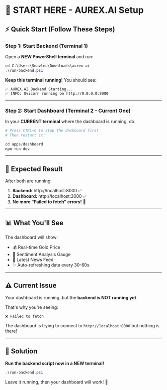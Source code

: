 # 🚀 START HERE - AUREX.AI Setup

## ⚡ Quick Start (Follow These Steps)

### Step 1: Start Backend (Terminal 1)

Open a **NEW PowerShell terminal** and run:

```powershell
cd C:\Users\Seavleu\Downloads\aurex-ai
.\run-backend.ps1
```

**Keep this terminal running!** You should see:
```
✅ AUREX.AI Backend Starting...
✅ INFO: Uvicorn running on http://0.0.0.0:8000
```

---

### Step 2: Start Dashboard (Terminal 2 - Current One)

In your **CURRENT terminal** where the dashboard is running, do:

```powershell
# Press CTRL+C to stop the dashboard first
# Then restart it:

cd apps/dashboard
npm run dev
```

---

## 🎯 Expected Result

After both are running:

1. **Backend:** http://localhost:8000 ✅
2. **Dashboard:** http://localhost:3000 ✅
3. **No more "Failed to fetch" errors!** 🎉

---

## 📊 What You'll See

The dashboard will show:
- 💰 Real-time Gold Price
- 🤖 Sentiment Analysis Gauge
- 📰 Latest News Feed
- ✨ Auto-refreshing data every 30-60s

---

## ⚠️ Current Issue

Your dashboard is running, but the **backend is NOT running yet**.

That's why you're seeing:
```
❌ Failed to fetch
```

The dashboard is trying to connect to `http://localhost:8000` but nothing is there!

---

## 🔧 Solution

**Run the backend script now in a NEW terminal!**

```powershell
.\run-backend.ps1
```

Leave it running, then your dashboard will work! 🚀

